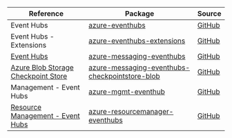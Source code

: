 | Reference | Package | Source |
|---|---|---|
|Event Hubs|[azure-eventhubs](https://repo1.maven.org/maven2/com/microsoft/azure/azure-eventhubs)|[GitHub](https://github.com/Azure/azure-sdk-for-java/blob/main/)|
|Event Hubs - Extensions|[azure-eventhubs-extensions](https://repo1.maven.org/maven2/com/microsoft/azure/azure-eventhubs-extensions)|[GitHub](https://github.com/Azure/azure-sdk-for-java/blob/main/)|
|[Event Hubs](messaging-eventhubs-readme.md)|[azure-messaging-eventhubs](https://repo1.maven.org/maven2/com/azure/azure-messaging-eventhubs)|[GitHub](https://github.com/Azure/azure-sdk-for-java/blob/main/sdk/eventhubs/azure-messaging-eventhubs)|
|[Azure Blob Storage Checkpoint Store](messaging-eventhubs-checkpointstore-blob-readme.md)|[azure-messaging-eventhubs-checkpointstore-blob](https://repo1.maven.org/maven2/com/azure/azure-messaging-eventhubs-checkpointstore-blob)|[GitHub](https://github.com/Azure/azure-sdk-for-java/blob/main/sdk/eventhubs/azure-messaging-eventhubs-checkpointstore-blob)|
|Management - Event Hubs|[azure-mgmt-eventhub](https://repo1.maven.org/maven2/com/microsoft/azure/azure-mgmt-eventhub)|[GitHub](https://github.com/Azure/azure-sdk-for-java/blob/main/)|
|[Resource Management - Event Hubs](resourcemanager-eventhubs-readme.md)|[azure-resourcemanager-eventhubs](https://repo1.maven.org/maven2/com/azure/resourcemanager/azure-resourcemanager-eventhubs)|[GitHub](https://github.com/Azure/azure-sdk-for-java/blob/main/sdk/resourcemanager/azure-resourcemanager-eventhubs)|
